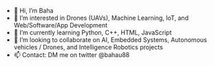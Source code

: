 - 👋 Hi, I’m Baha
- 👀 I’m interested in Drones (UAVs), Machine Learning, IoT, and Web/Software/App Development
- 🌱 I’m currently learning Python, C++, HTML, JavaScript
- 💞️ I’m looking to collaborate on AI, Embedded Systems, Autonomous vehicles / Drones, and Intelligence Robotics projects
- 📫 Contact: DM me on twitter @bahau88

<!---
bahau88/bahau88 is a ✨ special ✨ repository because its `README.md` (this file) appears on your GitHub profile.
You can click the Preview link to take a look at your changes.
--->
